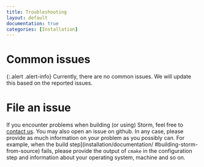 ```yaml
---
title: Troubleshooting
layout: default
documentation: true
categories: [Installation]
---
```


# Common issues

{:.alert .alert-info}
Currently, there are no common issues. We will update this based on the reported issues.

# File an issue

If you encounter problems when building (or using) Storm, feel free to [contact us](about.html#people-behind-storm). You may also open an issue on github. In any case, please provide as much information on your problem as you possibly can. For example, when the build step](installation/documentation/ #building-storm-from-source) fails, please provide the output of `cmake` in the configuration step and information about your operating system, machine and so on.